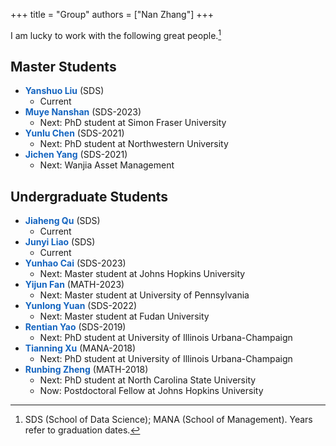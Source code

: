 +++
title = "Group"
authors = ["Nan Zhang"]
+++

I am lucky to work with the following great people.[^1]

## Master Students 

- <span style="color:#1565c0">**Yanshuo Liu**</span> (SDS) 
    - Current
- <span style="color:#1565c0">**Muye Nanshan**</span> (SDS-2023) 
    - Next: PhD student at Simon Fraser University
- <span style="color:#1565c0">**Yunlu Chen**</span> (SDS-2021) 
    - Next: PhD student at Northwestern University
- <span style="color:#1565c0">**Jichen Yang**</span> (SDS-2021) 
    - Next: Wanjia Asset Management

## Undergraduate Students

- <span style="color:#1565c0">**Jiaheng Qu**</span> (SDS) 
    - Current
- <span style="color:#1565c0">**Junyi Liao**</span> (SDS) 
    - Current
- <span style="color:#1565c0">**Yunhao Cai**</span> (SDS-2023) 
    - Next: Master student at Johns Hopkins University
- <span style="color:#1565c0">**Yijun Fan**</span> (MATH-2023) 
    - Next: Master student at University of Pennsylvania
- <span style="color:#1565c0">**Yunlong Yuan**</span> (SDS-2022) 
    - Next: Master student at Fudan University
- <span style="color:#1565c0">**Rentian Yao**</span> (SDS-2019) 
    - Next: PhD student at University of Illinois Urbana-Champaign
- <span style="color:#1565c0">**Tianning Xu**</span> (MANA-2018) 
    - Next: PhD student at University of Illinois Urbana-Champaign
- <span style="color:#1565c0">**Runbing Zheng**</span> (MATH-2018) 
    - Next: PhD student at North Carolina State University
    - Now: Postdoctoral Fellow at Johns Hopkins University


[^1]: SDS (School of Data Science); MANA (School of Management). Years refer to graduation dates.